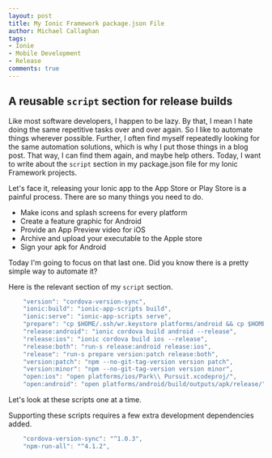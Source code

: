 ```yaml
---
layout: post
title: My Ionic Framework package.json File
author: Michael Callaghan
tags:
- Ionie
- Mobile Development
- Release
comments: true
---
```

## A reusable `script` section for release builds

Like most software developers, I happen to be lazy. By that, I mean I hate doing the same repetitive
tasks over and over again. So I like to automate things wherever possible. Further, I often find
myself repeatedly looking for the same automation solutions, which is why I put those things
in a blog post. That way, I can find them again, and maybe help others. Today, I want to write about
the `script` section in my package.json file for my Ionic Framework projects.
<!--more-->

Let's face it, releasing your Ionic app to the App Store or Play Store is a painful process. There are
so many things you need to do.

- Make icons and splash screens for every platform
- Create a feature graphic for Android
- Provide an App Preview video for iOS
- Archive and upload your executable to the Apple store
- Sign your apk for Android

Today I'm going to focus on that last one. Did you know there is a pretty simple way to automate it?

Here is the relevant section of my `script` section.

```js
    "version": "cordova-version-sync",
    "ionic:build": "ionic-app-scripts build",
    "ionic:serve": "ionic-app-scripts serve",
    "prepare": "cp $HOME/.ssh/wr.keystore platforms/android && cp $HOME/.ssh/*.properties platforms/android",
    "release:android": "ionic cordova build android --release",
    "release:ios": "ionic cordova build ios --release",
    "release:both": "run-s release:android release:ios",
    "release": "run-s prepare version:patch release:both",
    "version:patch": "npm --no-git-tag-version version patch",
    "version:minor": "npm --no-git-tag-version version minor",
    "open:ios": "open platforms/ios/Park\\ Pursuit.xcodeproj/",
    "open:android": "open platforms/android/build/outputs/apk/release/"
```

Let's look at these scripts one at a time.

Supporting these scripts requires a few extra development dependencies added.

```js
    "cordova-version-sync": "^1.0.3",
    "npm-run-all": "^4.1.2",
```